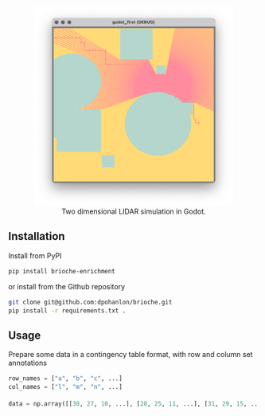 <p align="center">
  <img width="400" height="400" src="https://github.com/dpohanlon/Sim2DLD/blob/main/assets/lidar.png">
  <br>
  Two dimensional LIDAR simulation in Godot.
</p>

Installation
---
Install from PyPI
```bash
pip install brioche-enrichment
```

or install from the Github repository
```bash
git clone git@github.com:dpohanlon/brioche.git
pip install -r requirements.txt .
```

Usage
---
Prepare some data in a contingency table format, with row and column set annotations
```python
row_names = ["a", "b", "c", ...]
col_names = ["l", "m", "n", ...]

data = np.array([[30, 27, 10, ...], [28, 25, 11, ...], [31, 29, 15, ...], ...])
```
